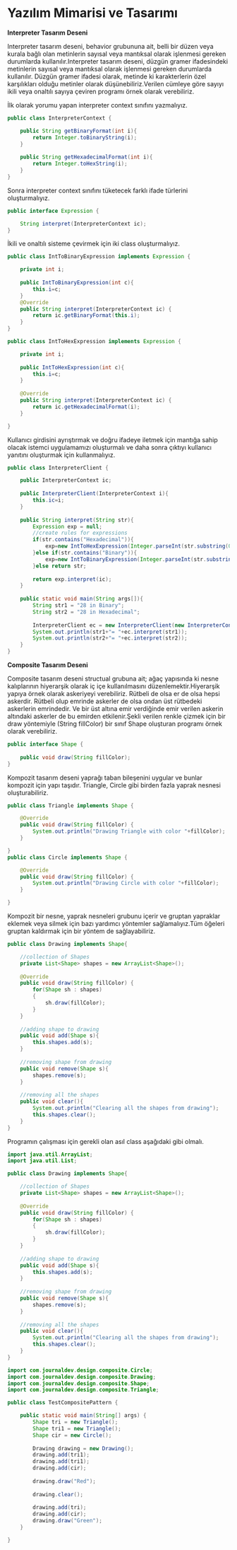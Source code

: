 # Yazılım Mimarisi ve Tasarımı

**Interpreter Tasarım Deseni**

Interpreter tasarım deseni, behavior grubununa ait, belli bir düzen veya kurala bağlı olan metinlerin sayısal veya mantıksal olarak işlenmesi gereken durumlarda kullanılır.Interpreter tasarım deseni, düzgün gramer ifadesindeki metinlerin sayısal veya mantıksal olarak işlenmesi gereken durumlarda kullanılır. Düzgün gramer ifadesi olarak, metinde ki karakterlerin özel karşılıkları olduğu metinler olarak düşünebiliriz.Verilen cümleye göre sayıyı ikili veya onaltılı sayıya çeviren programı örnek olarak verebiliriz.

İlk olarak yorumu yapan interpreter context sınıfını yazmalıyız.

```java
public class InterpreterContext {

	public String getBinaryFormat(int i){
		return Integer.toBinaryString(i);
	}
	
	public String getHexadecimalFormat(int i){
		return Integer.toHexString(i);
	}
}
```

Sonra interpreter context sınıfını tüketecek farklı ifade türlerini oluşturmalıyız.

```java
public interface Expression {

	String interpret(InterpreterContext ic);
}
```

İkili ve onaltılı sisteme çevirmek için iki class oluşturmalıyız.

```java
public class IntToBinaryExpression implements Expression {

	private int i;
	
	public IntToBinaryExpression(int c){
		this.i=c;
	}
	@Override
	public String interpret(InterpreterContext ic) {
		return ic.getBinaryFormat(this.i);
	}
}

public class IntToHexExpression implements Expression {

	private int i;
	
	public IntToHexExpression(int c){
		this.i=c;
	}
	
	@Override
	public String interpret(InterpreterContext ic) {
		return ic.getHexadecimalFormat(i);
	}

}
```

Kullanıcı girdisini ayrıştırmak ve doğru ifadeye iletmek için mantığa sahip olacak istemci uygulamamızı oluşturmalı ve daha sonra çıktıyı kullanıcı yanıtını oluşturmak için kullanmalıyız.

```java
public class InterpreterClient {

	public InterpreterContext ic;
	
	public InterpreterClient(InterpreterContext i){
		this.ic=i;
	}
	
	public String interpret(String str){
		Expression exp = null;
		//create rules for expressions
		if(str.contains("Hexadecimal")){
			exp=new IntToHexExpression(Integer.parseInt(str.substring(0,str.indexOf(" "))));
		}else if(str.contains("Binary")){
			exp=new IntToBinaryExpression(Integer.parseInt(str.substring(0,str.indexOf(" "))));
		}else return str;
		
		return exp.interpret(ic);
	}
	
	public static void main(String args[]){
		String str1 = "28 in Binary";
		String str2 = "28 in Hexadecimal";
		
		InterpreterClient ec = new InterpreterClient(new InterpreterContext());
		System.out.println(str1+"= "+ec.interpret(str1));
		System.out.println(str2+"= "+ec.interpret(str2));
	}
}
```

**Composite Tasarım Deseni**

Composite tasarım deseni structual grubuna ait; ağaç yapısında ki nesne kalıplarının hiyerarşik olarak iç içe kullanılmasını düzenlemektir.Hiyerarşik yapıya örnek olarak askeriyeyi verebiliriz. Rütbeli de olsa er de olsa hepsi askerdir. Rütbeli olup emrinde askerler de olsa ondan üst rütbedeki askerlerin emrindedir. Ve bir üst altına emir verdiğinde emir verilen askerin altındaki askerler de bu emirden etkilenir.Şekli verilen renkle çizmek için bir draw yöntemiyle (String fillColor) bir sınıf Shape oluşturan programı örnek olarak verebiliriz.

```java
public interface Shape {
	
	public void draw(String fillColor);
}
```

Kompozit tasarım deseni yaprağı taban bileşenini uygular ve bunlar kompozit için yapı taşıdır. Triangle, Circle gibi birden fazla yaprak nesnesi oluşturabiliriz.

```java
public class Triangle implements Shape {

	@Override
	public void draw(String fillColor) {
		System.out.println("Drawing Triangle with color "+fillColor);
	}

}
public class Circle implements Shape {

	@Override
	public void draw(String fillColor) {
		System.out.println("Drawing Circle with color "+fillColor);
	}

}
```
Kompozit bir nesne, yaprak nesneleri grubunu içerir ve gruptan yapraklar eklemek veya silmek için bazı yardımcı yöntemler sağlamalıyız.Tüm öğeleri gruptan kaldırmak için bir yöntem de sağlayabiliriz.

```java
public class Drawing implements Shape{

	//collection of Shapes
	private List<Shape> shapes = new ArrayList<Shape>();
	
	@Override
	public void draw(String fillColor) {
		for(Shape sh : shapes)
		{
			sh.draw(fillColor);
		}
	}
	
	//adding shape to drawing
	public void add(Shape s){
		this.shapes.add(s);
	}
	
	//removing shape from drawing
	public void remove(Shape s){
		shapes.remove(s);
	}
	
	//removing all the shapes
	public void clear(){
		System.out.println("Clearing all the shapes from drawing");
		this.shapes.clear();
	}
}
```

Programın çalışması için gerekli olan asıl class aşağıdaki gibi olmalı.

```java
import java.util.ArrayList;
import java.util.List;

public class Drawing implements Shape{

	//collection of Shapes
	private List<Shape> shapes = new ArrayList<Shape>();
	
	@Override
	public void draw(String fillColor) {
		for(Shape sh : shapes)
		{
			sh.draw(fillColor);
		}
	}
	
	//adding shape to drawing
	public void add(Shape s){
		this.shapes.add(s);
	}
	
	//removing shape from drawing
	public void remove(Shape s){
		shapes.remove(s);
	}
	
	//removing all the shapes
	public void clear(){
		System.out.println("Clearing all the shapes from drawing");
		this.shapes.clear();
	}
}
```
```java
import com.journaldev.design.composite.Circle;
import com.journaldev.design.composite.Drawing;
import com.journaldev.design.composite.Shape;
import com.journaldev.design.composite.Triangle;

public class TestCompositePattern {

	public static void main(String[] args) {
		Shape tri = new Triangle();
		Shape tri1 = new Triangle();
		Shape cir = new Circle();
		
		Drawing drawing = new Drawing();
		drawing.add(tri1);
		drawing.add(tri1);
		drawing.add(cir);
		
		drawing.draw("Red");
		
		drawing.clear();
		
		drawing.add(tri);
		drawing.add(cir);
		drawing.draw("Green");
	}

}
```



